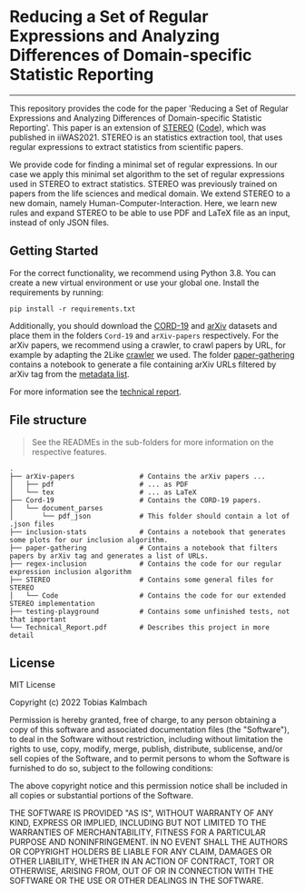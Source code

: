 # Reducing a Set of Regular Expressions and Analyzing Differences of Domain-specific Statistic Reporting

---
This repository provides the code for the paper 'Reducing a Set of Regular Expressions and Analyzing Differences of Domain-specific Statistic Reporting'.
This paper is an extension of [STEREO](https://arxiv.org/abs/2103.14124) ([Code](https://github.com/Foisunt/STEREO)), which was published in iiWAS2021.
STEREO is an statistics extraction tool, that uses regular expressions to extract statistics from scientific papers.

We provide code for finding a minimal set of regular expressions. In our case we apply this minimal set algorithm to the set of regular expressions used in STEREO to extract statistics.
STEREO was previously trained on papers from the life sciences and medical domain.
We extend STEREO to a new domain, namely Human-Computer-Interaction.
Here, we learn new rules and expand STEREO to be able to use PDF and LaTeX file as an input, instead of only JSON files.


## Getting Started
For the correct functionality, we recommend using Python 3.8. You can create a new virtual environment or use your global one.
Install the requirements by running:
``` shell
pip install -r requirements.txt
```
Additionally, you should download the [CORD-19](https://www.kaggle.com/datasets/allen-institute-for-ai/CORD-19-research-challenge) and [arXiv](https://www.kaggle.com/datasets/Cornell-University/arxiv) datasets and place them in the folders `Cord-19` and `arXiv-papers` respectively.
For the arXiv papers, we recommend using a crawler, to crawl papers by URL, for example by adapting the 2Like [crawler](https://github.com/Data-Science-2Like/arXive-crawler) we used.
The folder [paper-gathering](paper-gathering) contains a notebook to generate a file containing arXiv URLs filtered by arXiv tag from the [metadata list](https://www.kaggle.com/datasets/Cornell-University/arxiv).

For more information see the [technical report](./Technical_Report.pdf).

## File structure

> See the READMEs in the sub-folders for more information on the respective features.

    .
    ├── arXiv-papers                # Contains the arXiv papers ...
    │   ├── pdf                     # ... as PDF
    │   └── tex                     # ... as LaTeX
    ├── Cord-19                     # Contains the CORD-19 papers.
    │   └── document_parses
    │       └── pdf_json            # This folder should contain a lot of .json files
    ├── inclusion-stats             # Contains a notebook that generates some plots for our inclusion algorithm.
    ├── paper-gathering             # Contains a notebook that filters papers by arXiv tag and generates a list of URLs.
    ├── regex-inclusion             # Contains the code for our regular expression inclusion algorithm
    ├── STEREO                      # Contains some general files for STEREO
    │   └── Code                    # Contains the code for our extended STEREO implementation
    ├── testing-playground          # Contains some unfinished tests, not that important
    └── Technical_Report.pdf        # Describes this project in more detail


## License
MIT License

Copyright (c) 2022 Tobias Kalmbach

Permission is hereby granted, free of charge, to any person obtaining a copy
of this software and associated documentation files (the "Software"), to deal
in the Software without restriction, including without limitation the rights
to use, copy, modify, merge, publish, distribute, sublicense, and/or sell
copies of the Software, and to permit persons to whom the Software is
furnished to do so, subject to the following conditions:

The above copyright notice and this permission notice shall be included in all
copies or substantial portions of the Software.

THE SOFTWARE IS PROVIDED "AS IS", WITHOUT WARRANTY OF ANY KIND, EXPRESS OR
IMPLIED, INCLUDING BUT NOT LIMITED TO THE WARRANTIES OF MERCHANTABILITY,
FITNESS FOR A PARTICULAR PURPOSE AND NONINFRINGEMENT. IN NO EVENT SHALL THE
AUTHORS OR COPYRIGHT HOLDERS BE LIABLE FOR ANY CLAIM, DAMAGES OR OTHER
LIABILITY, WHETHER IN AN ACTION OF CONTRACT, TORT OR OTHERWISE, ARISING FROM,
OUT OF OR IN CONNECTION WITH THE SOFTWARE OR THE USE OR OTHER DEALINGS IN THE
SOFTWARE.
